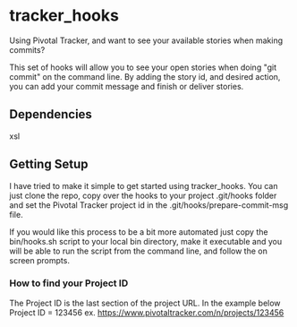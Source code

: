 tracker_hooks
=============

Using Pivotal Tracker, and want to see your available stories when making commits?

This set of hooks will allow you to see your open stories when doing "git commit" on the command line.
By adding the story id, and desired action, you can add your commit message and finish or deliver stories.

Dependencies
------------
xsl

Getting Setup
-------------
I have tried to make it simple to get started using tracker_hooks.  You can just clone the repo, copy over the hooks to
your project .git/hooks folder and set the Pivotal Tracker project id in the .git/hooks/prepare-commit-msg file.

If you would like this process to be a bit more automated just copy the bin/hooks.sh script to your local bin directory,
make it executable and you will be able to run the script from the command line, and follow the on screen prompts.

### How to find your Project ID ###
The Project ID is the last section of the project URL.  In the example below Project ID = 123456
ex. https://www.pivotaltracker.com/n/projects/123456